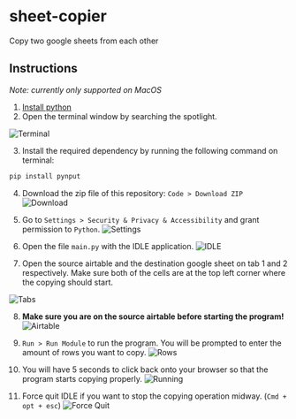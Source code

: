 # sheet-copier
Copy two google sheets from each other

## Instructions

*Note: currently only supported on MacOS*

1. [Install python](https://www.python.org/ftp/python/3.10.7/python-3.10.7-macos11.pkg)
2. Open the terminal window by searching the spotlight.

![Terminal](https://i.imgur.com/MLhmGxe.png)

3. Install the required dependency by running the following command on terminal:
```bash
pip install pynput
```

4. Download the zip file of this repository: `Code > Download ZIP`
![Download](https://i.imgur.com/7UzQbiU.png)

5. Go to `Settings > Security & Privacy & Accessibility` and grant permission to `Python`.
![Settings](https://i.imgur.com/iq2e3Nf.png)

6. Open the file `main.py` with the IDLE application.
![IDLE](https://i.imgur.com/zUKCOoz.png)

7. Open the source airtable and the destination google sheet on tab 1 and 2 respectively. Make sure both of the cells are at the top left corner where the copying should start.

![Tabs](https://i.imgur.com/z3tJtM7.png)

8. **Make sure you are on the source airtable before starting the program!**
![Airtable](https://i.imgur.com/ZjJ9xk5.png)

9. `Run > Run Module` to run the program. You will be prompted to enter the amount of rows you want to copy.
![Rows](https://i.imgur.com/jBssJj9.png)

11. You will have 5 seconds to click back onto your browser so that the program starts copying properly.
![Running](https://i.imgur.com/9sqoeqY.png)

12. Force quit IDLE if you want to stop the copying operation midway. (`Cmd + opt + esc`)
![Force Quit](https://i.imgur.com/6sTDpnz.png)